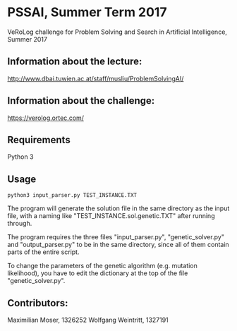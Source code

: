 # PSSAI, Summer Term 2017
VeRoLog challenge for Problem Solving and Search in Artificial Intelligence, Summer 2017

## Information about the lecture:
http://www.dbai.tuwien.ac.at/staff/musliu/ProblemSolvingAI/

## Information about the challenge:
https://verolog.ortec.com/

## Requirements

Python 3

## Usage

```
python3 input_parser.py TEST_INSTANCE.TXT
```

The program will generate the solution file in the same directory as the input
file, with a naming like "TEST_INSTANCE.sol.genetic.TXT" after running through.

The program requires the three files "input_parser.py", "genetic_solver.py" and
"output_parser.py" to be in the same directory, since all of them contain parts
of the entire script.

To change the parameters of the genetic algorithm (e.g. mutation likelihood),
you have to edit the dictionary at the top of the file "genetic_solver.py".

## Contributors:
Maximilian Moser, 1326252
Wolfgang Weintritt, 1327191
